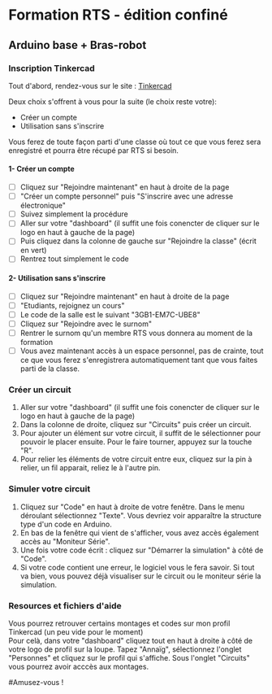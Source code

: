 # Formation RTS - édition confiné
## Arduino base + Bras-robot

### Inscription Tinkercad

Tout d'abord, rendez-vous sur le site : [Tinkercad](https://www.tinkercad.com/)

Deux choix s'offrent à vous pour la suite (le choix reste votre): 
- Créer un compte
- Utilisation sans s'inscrire  

Vous ferez de toute façon parti d'une classe où tout ce que vous ferez sera enregistré et pourra être récupé par RTS si besoin.


#### 1- Créer un compte
  - [ ] Cliquez sur "Rejoindre maintenant" en haut à droite de la page
  - [ ] "Créer un compte personnel" puis "S'inscrire avec une adresse électronique"
  - [ ] Suivez simplement la procédure
  - [ ] Aller sur votre "dashboard" (il suffit une fois conencter de cliquer sur le logo en haut à gauche de la page)
  - [ ] Puis cliquez dans la colonne de gauche sur "Rejoindre la classe" (écrit en vert)
  - [ ] Rentrez tout simplement le code

#### 2- Utilisation sans s'inscrire
  - [ ] Cliquez sur "Rejoindre maintenant" en haut à droite de la page
  - [ ] "Etudiants, rejoignez un cours"
  - [ ] Le code de la salle est le suivant "3GB1-EM7C-UBE8"
  - [ ] Cliquez sur "Rejoindre avec le surnom"
  - [ ] Rentrer le surnom qu'un membre RTS vous donnera au moment de la formation
  - [ ] Vous avez maintenant accès à un espace personnel, pas de crainte, tout ce que vous ferez s'enregistrera automatiquement tant que vous faites parti de la classe.

### Créer un circuit

  1. Aller sur votre "dashboard" (il suffit une fois conencter de cliquer sur le logo en haut à gauche de la page)
  2. Dans la colonne de droite, cliquez sur "Circuits" puis créer un circuit.
  3. Pour ajouter un élément sur votre circuit, il suffit de le sélectionner pour pouvoir le placer ensuite. Pour le faire tourner, appuyez sur la touche "R".
  4. Pour relier les éléments de votre circuit entre eux, cliquez sur la pin à relier, un fil apparait, reliez le à l'autre pin.

### Simuler votre circuit
  
  1. Cliquez sur "Code" en haut à droite de votre fenêtre. Dans le menu déroulant sélectionnez "Texte". Vous devriez voir apparaître la structure type d'un code en Arduino.
  2. En bas de la fenêtre qui vient de s'afficher, vous avez accès également accès au "Moniteur Série".
  3. Une fois votre code écrit : cliquez sur "Démarrer la simulation" à côté de "Code".
  4. Si votre code contient une erreur, le logiciel vous le fera savoir. Si tout va bien, vous pouvez déjà visualiser sur le circuit ou le moniteur série la simulation.

### Resources et fichiers d'aide
  
Vous pourrez retrouver certains montages et codes sur mon profil Tinkercad (un peu vide pour le moment)  
Pour celà, dans votre "dashboard" cliquez tout en haut à droite à côté de votre logo de profil sur la loupe. Tapez "Annaïg", sélectionnez l'onglet "Personnes" et cliquez sur le profil qui s'affiche. Sous l'onglet "Circuits" vous pourrez avoir acccès aux montages. 


#Amusez-vous ! 
